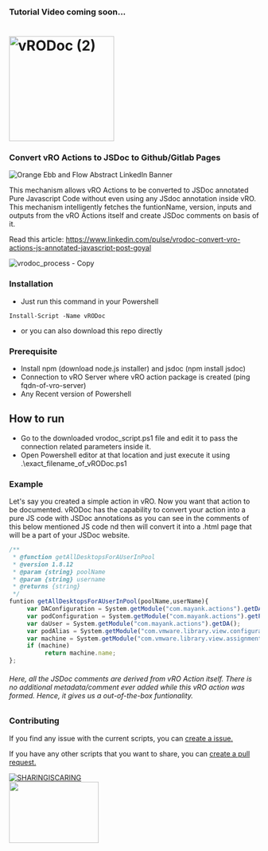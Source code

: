 ### Tutorial Video coming soon...

# <img width="211" alt="vRODoc (2)" src="https://user-images.githubusercontent.com/7029361/147040227-c5e64b5e-7e0c-4a42-833b-f225d88c88af.png"> 
### Convert vRO Actions to JSDoc to Github/Gitlab Pages
![Orange Ebb and Flow Abstract LinkedIn Banner](https://user-images.githubusercontent.com/7029361/147237254-83ff1bd6-6ae3-4147-9484-16e439f1905e.png)

This mechanism allows vRO Actions to be converted to JSDoc annotated Pure Javascript Code without even using any JSdoc annotation inside vRO. This mechanism intelligently fetches the funtionName, version, inputs and outputs from the vRO Actions itself and create JSDoc comments on basis of it.

Read this article: https://www.linkedin.com/pulse/vrodoc-convert-vro-actions-js-annotated-javascript-post-goyal

![vrodoc_process - Copy](https://user-images.githubusercontent.com/7029361/147050088-5fe238b1-f768-4199-ae7d-af3e756927e8.jpg)

### Installation

* Just run this command in your Powershell
```
Install-Script -Name vRODoc
```
* or you can also download this repo directly

### Prerequisite

* Install npm (download node.js installer) and jsdoc (npm install jsdoc)
* Connection to vRO Server where vRO action package is created (ping fqdn-of-vro-server)
* Any Recent version of Powershell

## How to run

- Go to the downloaded vrodoc_script.ps1 file and edit it to pass the connection related parameters inside it. 
- Open Powershell editor at that location and just execute it using .\exact_filename_of_vRODoc.ps1

### Example 

Let's say you created a simple action in vRO. Now you want that action to be documented. vRODoc has the capability to convert your action into a pure JS code with JSDoc annotations as you can see in the comments of this below mentioned JS code nd then will convert it into a .html page that will be a part of your JSDoc website.

```javascript
/**
 * @function getAllDesktopsForAUserInPool
 * @version 1.8.12
 * @param {string} poolName 
 * @param {string} username 
 * @returns {string}
 */
funtion getAllDesktopsForAUserInPool(poolName,userName){
     var DAConfiguration = System.getModule("com.mayank.actions").getDAConfigurationElement();
     var podConfiguration = System.getModule("com.mayank.actions").getPodConfigurationElement();
     var daUser = System.getModule("com.mayank.actions").getDA();
     var podAlias = System.getModule("com.vmware.library.view.configuration").getDefaultOrFirstPod(DAConfiguration, daUser);
     var machine = System.getModule("com.vmware.library.view.assignment").getAssignedMachine(poolName, podAlias, username, podConfiguration);
     if (machine)
          return machine.name;
};
```
<h6>Here, all the JSDoc comments are derived from vRO Action itself. There is no additional metadata/comment ever added while this vRO action was formed. Hence, it gives us a out-of-the-box funtionality. </h6>

### Contributing
If you find any issue with the current scripts, you can [create a issue.](https://github.com/imtrinity94/vRODoc/issues/new)

If you have any other scripts that you want to share, you can [create a pull request.](https://github.com/imtrinity94/vRODoc/compare)



[![SHARINGISCARING](http://ForTheBadge.com/images/badges/built-with-love.svg)](https://github.com/imtrinity94/vRODoc) <br>
<img src="https://user-images.githubusercontent.com/7029361/126627909-e7ea306a-a3cc-45e4-9be9-d22e1277fcc9.png" width="180" height="123">
